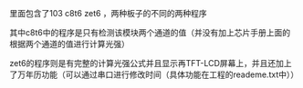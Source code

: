 里面包含了103 c8t6 zet6 ，两种板子的不同的两种程序

其中c8t6中的程序是只有检测该模块两个通道的值（并没有加上芯片手册上面的根据两个通道的值进行计算光强）

zet6的程序则是有完整的计算光强公式并且显示再TFT-LCD屏幕上，并且还加上了万年历功能（可以通过串口进行修改时间（具体功能在工程的reademe.txt中））
